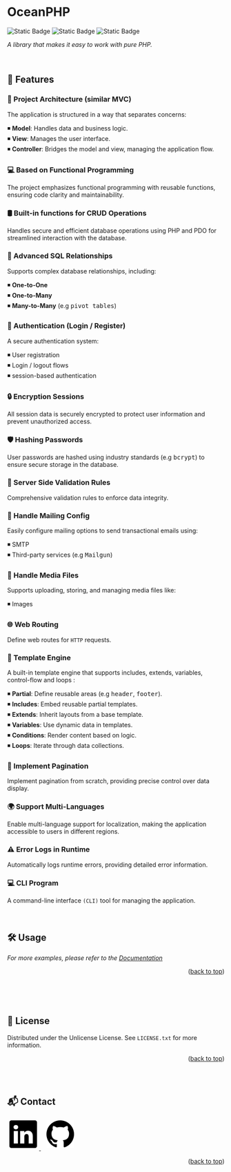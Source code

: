 <a id="readme-top"></a>
# OceanPHP


![Static Badge](https://img.shields.io/badge/OceanPHP-v1.0-blue)
![Static Badge](https://img.shields.io/badge/PHP-+8.3-blue)
![Static Badge](https://img.shields.io/badge/License-MIT-blue)

_A library that makes it easy to work with pure PHP._

<br>

## 🚀 Features

### 🧩 Project Architecture (similar MVC)
The application is structured in a way that separates concerns: <br>

◾ **Model**: Handles data and business logic. <br>
◾ **View**: Manages the user interface. <br>
◾ **Controller**: Bridges the model and view, managing the application flow. <br>


### 💻 Based on Functional Programming
The project emphasizes functional programming with reusable functions, ensuring code clarity and maintainability.


### 🛢️ Built-in functions for CRUD Operations
Handles secure and efficient database operations using PHP and PDO for streamlined interaction with the database.

### 🔗 Advanced SQL Relationships
Supports complex database relationships, including: <br>

◾ **One-to-One** <br>
◾ **One-to-Many** <br>
◾ **Many-to-Many** (e.g <kbd>pivot tables</kbd>) <br>


### 🔐 Authentication (Login / Register)
A secure authentication system: <br>

◾ User registration <br>
◾ Login / logout flows <br>
◾ session-based authentication <br>


### 🔒 Encryption Sessions
All session data is securely encrypted to protect user information and prevent unauthorized access.


### 🛡️ Hashing Passwords
User passwords are hashed using industry standards (e.g <kbd>bcrypt</kbd>) to ensure secure storage in the database.


### 📝 Server Side Validation Rules
Comprehensive validation rules to enforce data integrity.

### 📧 Handle Mailing Config
Easily configure mailing options to send transactional emails using: <br>

◾ SMTP <br>
◾ Third-party services (e.g <kbd>Mailgun</kbd>) <br>


### 🎵 Handle Media Files
Supports uploading, storing, and managing media files like: <br>

◾ Images <br>


### 🌐 Web Routing
Define web routes for `HTTP` requests. <br>


### 📄 Template Engine
A built-in template engine that supports includes, extends, variables, control-flow and loops : <br> 

◾ **Partial**: Define reusable areas (e.g <kbd>header</kbd>, <kbd>footer</kbd>). <br>
◾ **Includes**: Embed reusable partial templates. <br>
◾ **Extends**: Inherit layouts from a base template. <br>
◾ **Variables**: Use dynamic data in templates. <br>
◾ **Conditions**: Render content based on logic. <br>
◾ **Loops**: Iterate through data collections. <br>

### 🔢 Implement Pagination
Implement pagination from scratch, providing precise control over data display.


### 🌍  Support Multi-Languages
Enable multi-language support for localization, making the application accessible to users in different regions.


### ⚠️ Error Logs in Runtime
Automatically logs runtime errors, providing detailed error information.


### 💻 CLI Program
A command-line interface `(CLI)` tool for managing the application.
<br>
<br>
<br>
## 🛠️ Usage

_For more examples, please refer to the [Documentation](https://oceanphp.netlify.app/)_

<p align="right">(<a href="#readme-top">back to top</a>)</p>

<br>
<br>
<br>

## 📄 License

Distributed under the Unlicense License. See `LICENSE.txt` for more information.

<p align="right">(<a href="#readme-top">back to top</a>)</p>

<br>
<br>

## 📬 Contact

<a target="_blank" href="https://www.linkedin.com/in/sudo38">
   <img src="https://github.com/CLorant/readme-social-icons/blob/main/large/dark/linkedin.svg" style="margin:5px">
</a>
&nbsp;
<a target="_blank" href="https://www.github.com/sudo38">
   <img src="https://github.com/CLorant/readme-social-icons/blob/main/large/dark/github.svg" style="margin:5px">
</a>


<p align="right">(<a href="#readme-top">back to top</a>)</p>
